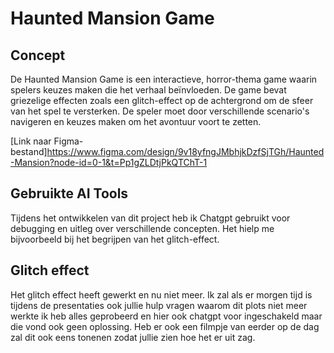 # Haunted Mansion Game

## Concept

De Haunted Mansion Game is een interactieve, horror-thema game waarin spelers keuzes maken die het verhaal beïnvloeden. De game bevat griezelige effecten zoals een glitch-effect op de achtergrond om de sfeer van het spel te versterken. De speler moet door verschillende scenario's navigeren en keuzes maken om het avontuur voort te zetten.

[Link naar Figma-bestand]https://www.figma.com/design/9v18yfngJMbhjkDzfSjTGh/Haunted-Mansion?node-id=0-1&t=Pp1gZLDtjPkQTChT-1

## Gebruikte AI Tools

Tijdens het ontwikkelen van dit project heb ik Chatgpt gebruikt voor debugging en uitleg over verschillende concepten. Het hielp me bijvoorbeeld bij het begrijpen van het glitch-effect. 

## Glitch effect
Het glitch effect heeft gewerkt en nu niet meer. Ik zal als er morgen tijd is tijdens de presentaties ook jullie hulp vragen waarom dit plots niet meer werkte ik heb alles geprobeerd en hier ook chatgpt voor ingeschakeld maar die vond ook geen oplossing. Heb er ook een filmpje van eerder op de dag zal dit ook eens tonenen zodat jullie zien hoe het er uit zag.
